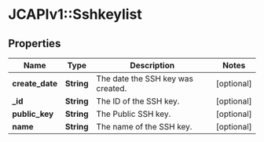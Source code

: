 # JCAPIv1::Sshkeylist

## Properties
Name | Type | Description | Notes
------------ | ------------- | ------------- | -------------
**create_date** | **String** | The date the SSH key was created. | [optional] 
**_id** | **String** | The ID of the SSH key. | [optional] 
**public_key** | **String** | The Public SSH key. | [optional] 
**name** | **String** | The name of the SSH key. | [optional] 


